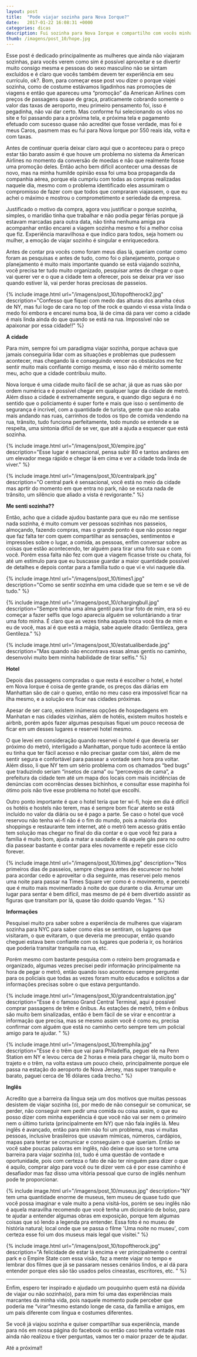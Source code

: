 ```yaml
---
layout: post
title:  "Pode viajar sozinha para Nova Iorque?"
date:   2017-01-22 16:08:31 +0000
categories: dicas
description: Fui sozinha para Nova Iorque e compartilho com vocês minha preocupações e cuidados que tive para encarar o desafio.
thumb: /imagens/post_10/hope.jpg
---
```




Esse post é dedicado principalmente as mulheres que ainda não viajaram sozinhas, para vocês verem como sim é possível aproveitar e se divertir muito consigo mesma e pessoas do sexo masculino não se sintam excluídos e é claro que vocês também devem ter experiência em seu currículo, ok?. Bom, para começar esse post vou dizer o porque viajei sozinha, como de costume estávamos ligadinhos nas promoções de viagens e então que apareceu uma “promoção” da American Airlines com preços de passagens quase de graça, praticamente cobrando somente o valor das taxas de aeroporto, meu primeiro pensamento foi, isso é pegadinha, não vai dar certo. Mas conforme fui selecionando os vôos no site e foi passando para a próxima tela, e próxima tela e pagamento efetuado com sucesso quase não acreditei que fosse verdade, mas foi e meus Caros, pasmem mas eu fui para Nova Iorque por 550 reais ida, volta e com taxas.

Antes de continuar queria deixar claro aqui que o aconteceu para o preço estar tão barato assim é que houve um problema no sistema da American Airlines no momento da conversão de moedas e não que realmente fosse uma promoção deles. Então acho bem difícil acontecer uma dessas de novo, mas na minha humilde opinião essa foi uma boa propaganda da companhia aérea, porque ela cumpriu com todas as compras realizadas naquele dia, mesmo com o problema identificado eles assumiram o compromisso de fazer com que todos que compraram viajassem, o que eu achei o máximo e mostrou o comprometimento e seriedade da empresa.

Justificado o motivo da compra, agora vou justificar o porque sozinha, simples, o maridão tinha que trabalhar e não podia pegar férias porque já estavam marcadas para outra data, não tinha nenhuma amiga pra acompanhar então encarei a viagem sozinha mesmo e foi a melhor coisa que fiz. Experiência maravilhosa e que indico para todos, seja homem ou mulher, a emoção de viajar sozinho é singular e enriquecedora.

Antes de contar pra vocês como foram meus dias lá, queriam contar como foram as pesquisas e antes de tudo, como foi o planejamento, porque o planejamento é muito mais importante quando se está viajando sozinha, você precisa ter tudo muito organizado, pesquisar antes de chegar o que vai querer ver e o que a cidade tem a oferecer, pois se deixar pra ver isso quando estiver lá, vai perder horas preciosas de passeios.

{% include image.html url="/imagens/post_10/topoftherock2.jpg" description="Confesso que fiquei com medo das alturas dos aranha céus de NY, mas fui logo de cara no top of the rock e quando vi essa vista linda o medo foi embora e encarei numa boa, lá de cima dá para ver como a cidade é mais linda ainda do que quando se está na rua. Impossível não se apaixonar por essa cidade!!" %}

**A cidade**

Para mim, sempre foi um paradigma viajar sozinha, porque achava que jamais conseguiria lidar com as situações e problemas que pudessem acontecer, mas chegando lá e conseguindo vencer os obstáculos me fez sentir muito mais confiante comigo mesma, e isso não é mérito somente meu, acho que a cidade contribuiu muito.

Nova Iorque é uma cidade muito fácil de se achar, já que as ruas são por ordem numérica e é possível chegar em qualquer lugar da cidade de metrô. Além disso a cidade é extremamente segura, e quando digo segura é no sentido que o policiamento é super forte e mais que isso o sentimento de segurança é incrível, com a quantidade de turista, gente que não acaba mais andando nas ruas, carrinhos de todos os tipo de comida vendendo na rua, trânsito, tudo funciona perfeitamente, todo mundo se entende e se respeita, uma sintonia difícil de se ver, que até a ajuda a esquecer que está sozinha.

{% include image.html url="/imagens/post_10/empire.jpg" description="Esse lugar é sensacional, pensa subir 80 e tantos andares em um elevador mega rápido e chegar lá em cima e ver a cidade toda linda de viver." %}

{% include image.html url="/imagens/post_10/centralpark.jpg" description="O central park é sensacional, você está no meio da cidade mas  aprtir do momento em que entra no park, não se escuta nada de trânsito, um silêncio que aliado a vista é revigorante." %}

**Me senti sozinha??**

Então, acho que a cidade ajudou bastante para que eu não me sentisse nada sozinha, é muito comum ver pessoas sozinhas nos passeios, almoçando, fazendo compras, mas o grande ponto é que não posso negar que faz falta ter com quem compartilhar as sensações, sentimentos e impressões sobre o lugar, a comida, as pessoas, enfim conversar sobre as coisas que estão acontecendo, ter alguém para tirar uma foto sua e com você. Porém essa falta não fez com que a viagem ficasse triste ou chata, foi até um estímulo para que eu buscasse guardar a maior quantidade possível de detalhes e depois contar para a família tudo o que ví e vivi naquele dia. 

{% include image.html url="/imagens/post_10/times1.jpg" description="Como se sentir sozinha em uma cidade que se tem e se vê de tudo." %}

{% include image.html url="/imagens/post_10/chargingbull.jpg" description="Sempre tinha uma alma gentil para tirar foto de mim, era só eu começar a fazer selfis que logo aparecia alguém se voluntáriando a tirar uma foto minha. É claro que as vezes tinha aquela troca você tira de mim e eu de você, mas aí é que está a mágia, sabe aquele ditado: Gentileza, gera Gentileza." %}

{% include image.html url="/imagens/post_10/estatualiberdade.jpg" description="Mas quando não encontrava essas almas gentís no caminho, desenvolvi muito bem minha habilidade de tirar selfis." %}


**Hotel**

Depois das passagens compradas o que resta é escolher o hotel, e hotel em Nova Iorque é coisa de gente grande, os preços das diárias em Manhattan são de cair o queixo, então no meu caso era impossível ficar na ilha mesmo, e a solução era ficar nas cidades próximas.

Apesar de ser caro, existem inúmeras opções de hospedagens em Manhatan e nas cidades vizinhas, além de hotéis, existem muitos hostels e airbnb, porém após fazer algumas pesquisas fiquei um pouco receosa de ficar em um desses lugares e reservei hotel mesmo.

O que levei em consideração quando reservei o hotel é que deveria ser próximo do metrô, interligado a Manhattan, porque tudo acontece lá então eu tinha que ter fácil acesso e não precisar gastar com táxi, além de me sentir segura e confortável para passear a vontade sem hora pra voltar. Além disso, li que NY tem um sério problema com os chamados “bed bugs” que traduzindo seriam “insetos de cama” ou “percevejos de cama”, a prefeitura da cidade tem até um mapa dos locais com mais incidências de denúncias com ocorrências desses bichinhos, e consultar esse mapinha foi ótimo pois não tive esse problema no hotel que escolhi. 

Outro ponto importante é que o hotel teria que ter wi-fi, hoje em dia é difícil os hotéis e hostels não terem, mas é sempre bom ficar atento se está incluído no valor da diária ou se é pago a parte. Se caso o hotel que você reservou não tenha wi-fi não é o fim do mundo, pois a maioria dos shoppings e restaurante tem internet, até o metrô tem acesso grátis então tem solução mas chegar no final do dia contar e o que você fez para a família é muito bom, ajuda a matar a saudade e dá aquele gás para no outro dia passear bastante e contar para eles novamente e repetir esse ciclo forever.

{% include image.html url="/imagens/post_10/times.jpg" description="Nos primeiros dias de passeios, sempre chegava antes de escurecer no hotel para acordar cedo e aproveitar o dia seguinte, mas reservei pelo menos uma noite para passar na Times Square ver como é o movimento, e percebi que é muito mais movimentado à noite do que durante o dia. Arrumar um lugar para sentar é bem difícil, mas mesmo de pé é bem divertido assistir as figuras que transitam por lá, quase tão doido quando Vegas. " %}

**Informações**

Pesquisei muito pra saber sobre a experiência de mulheres que viajaram sozinha para NYC para saber como elas se sentiram, os lugares que visitaram, o que evitaram, o que deveria me preocupar, então quando cheguei estava bem confiante com os lugares que poderia ir, os horários que poderia transitar tranquila na rua, etc.

Porém mesmo com bastante pesquisa com o roteiro bem programada e organizado, algumas vezes precisei pedir informação principalmente na hora de pegar o metrô, então quando isso aconteceu sempre perguntei para os policiais que todas as vezes foram muito educados e solícitos a dar informações precisas sobre o que estava perguntando.

{% include image.html url="/imagens/post_10/grandcentralstation.jpg" description="Esse é o famoso Grand Central Terminal, aqui é possível comprar passagens de trêm e ônibus. As estações de metrô, trêm e ônibus são muito bem sinalizadas, então é bem fácil de se virar e encontrar a informação que precisa, mas se mesmo assim você é como eu, precisa confirmar com alguém que está no caminho certo sempre tem um policial amigo para te ajudar. " %}

{% include image.html url="/imagens/post_10/tremphila.jpg" description="Esse é o trêm que vai para Philadelfia, peguei ele na Penn Station em NY e levou cerca de 2 horas e meia para chegar lá, muito bom o trajeto e o trêm, na volta estava um pouco cheio, principalmente porque ele passa na estação do aeroporto de Nova Jersey, mas super tranquilo e barato, paguei cerca de 16 dólares cada trecho." %}

**Inglês**

Acredito que a barreira da língua seja um dos motivos que muitas pessoas desistem de viajar sozinha (o), por medo de não conseguir se comunicar, se perder, não conseguir nem pedir uma comida ou coisa assim, o que eu posso dizer com minha experiência é que você não vai ser nem o primeiro nem o último turista (principalmente em NY) que não fala inglês lá.
Meu inglês é avançado, então para mim não foi um problema, mas vi muitas pessoas, inclusive brasileiros que usavam mímicas, números, cardápios, mapas para tentar se comunicar e conseguiam o que queriam. 
Então se você sabe poucas palavras em inglês, não deixe que isso se torne uma barreira para viajar sozinha (o), tudo é uma questão de vontade e oportunidade, pois com certeza o fato de não ter ninguém para dizer o que é aquilo, comprar algo para você ou te dizer vem cá é por esse caminho é desafiador mas faz disso uma vitória pessoal que curso de inglês nenhum pode te proporcionar.

{% include image.html url="/imagens/post_10/museus.jpg" description="NY tem uma quantidade enorme de museus, tem museu de quase tudo que você possa imaginar e vale muito a pena visitá-los, porém se seu inglês não é aquela maravilha recomendo que você tenha um dicionário de bolso, para te ajudar a entender algumas obras em exposição, porque tem algumas coisas que só lendo a legenda pra entender. Essa foto é no museu de história natural; local onde que se passa o filme 'Uma noite no museu', com certeza esse foi um dos museus mais legal que visitei." %}

{% include image.html url="/imagens/post_10/topoftherock.jpg" description="A felicidade de estar lá encima e ver principalmente o central park e o Empire State com essa visão, faz a mente viajar no tempo e lembrar dos filmes que já se passaram nesses cenários lindos, e aí dá para entender porque eles são tão usados pelos cineastas, escritores, etc. " %}

--------

Enfim, espero ter inspirado e ajudado um pouquinho quem está na dúvida de viajar ou não sozinha(o), para mim foi uma das experiências mais marcantes da minha vida, pois naquele momento pude perceber que poderia me “virar”mesmo estando longe de casa, da família e amigos, em um país diferente com língua e costumes diferentes.

Se você já viajou sozinha e quiser compartilhar sua experiência, mande para nós em nossa página do facebook ou então caso tenha vontade mas ainda não realizou e tiver perguntas, vamos ter o maior prazer de te ajudar. 

Até a próxima!!
